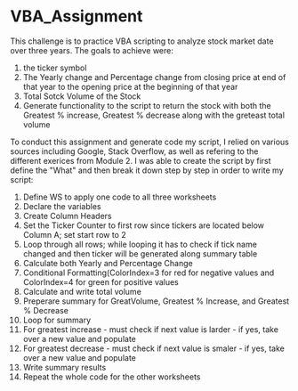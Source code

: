 # VBA_Assignment
This challenge is to practice VBA scripting to analyze stock market date over three years. 
The goals to achieve were: 
1. the ticker symbol
2. The Yearly change and Percentage change from closing price at end of that year to the opening price at the beginning of that year
3. Total Sotck Volume of the Stock
4. Generate functionality to the script to return the stock with both the Greatest % increase, Greatest % decrease along with the greteast total volume

To conduct this assignment and generate code my script, I relied on various sources including Google, Stack Overflow, as well as refering to the different exerices from Module 2. I was able to create the script by first define the "What" and then break it down step by step in order to write my script:

1. Define WS to apply one code to all three worksheets
2. Declare the variables
3. Create Column Headers
5. Set the Ticker Counter to first row since tickers are located below Column A; set start row to 2
6. Loop through all rows; while looping it has to check if tick name changed and then ticker will be generated along summary table
7. Calculate both Yearly and Percentage Change
8. Conditional Formatting(ColorIndex=3 for red for negative values and ColorIndex=4 for green for positive values
9. Calculate and write total volume
10. Preperare summary for GreatVolume, Greatest % Increase, and Greatest % Decrease
11. Loop for summary
12. For greatest increase - must check if next value is larder - if yes, take over a new value and populate
13. For greatest decrease - must check if next value is smaler - if yes, take over a new value and populate
14. Write summary results
15. Repeat the whole code for the other worksheets
